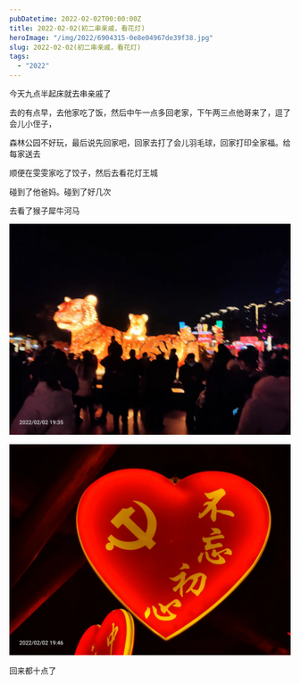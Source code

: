 ```yaml
---
pubDatetime: 2022-02-02T00:00:00Z
title: 2022-02-02(初二串亲戚，看花灯)
heroImage: "/img/2022/6904315-0e8e04967de39f38.jpg"
slug: 2022-02-02(初二串亲戚，看花灯)
tags:
  - "2022"
---
```


今天九点半起床就去串亲戚了

去的有点早，去他家吃了饭，然后中午一点多回老家，下午两三点他哥来了，逗了会儿小侄子，

森林公园不好玩，最后说先回家吧，回家去打了会儿羽毛球，回家打印全家福。给每家送去

顺便在雯雯家吃了饺子，然后去看花灯王城

碰到了他爸妈。碰到了好几次

去看了猴子犀牛河马

![](../../../../public/img/2022/6904315-0e8e04967de39f38.jpg)

![](../../../../public/img/2022/6904315-de6d72267eaba324.jpg)

回来都十点了
